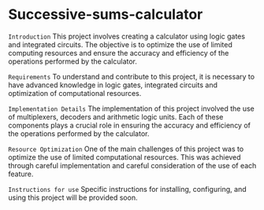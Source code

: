 # Successive-sums-calculator

```Introduction```
This project involves creating a calculator using logic gates and integrated circuits. The objective is to optimize the use of limited computing resources and ensure the accuracy and efficiency of the operations performed by the calculator.

```Requirements```
To understand and contribute to this project, it is necessary to have advanced knowledge in logic gates, integrated circuits and optimization of computational resources.

```Implementation Details```
The implementation of this project involved the use of multiplexers, decoders and arithmetic logic units. Each of these components plays a crucial role in ensuring the accuracy and efficiency of the operations performed by the calculator.

```Resource Optimization```
One of the main challenges of this project was to optimize the use of limited computational resources. This was achieved through careful implementation and careful consideration of the use of each feature.

```Instructions for use```
Specific instructions for installing, configuring, and using this project will be provided soon.
